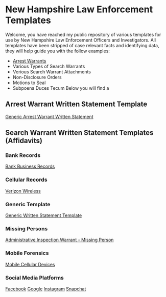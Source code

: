 # New Hampshire Law Enforcement Templates
Welcome, you have reached my public repository of various templates for use by New Hampshire Law Enforcement Officers and Investigators. All templates have been stripped of case relevant facts and identifying data, they will help guide you with the follow examples:
- [Arrest Warrants](https://github.com/iotdetective/nhsw-templates/main/README.md#arrest-warrant-written-statement-template)
- Various Types of Search Warrants
- Verious Search Warrant Attachments
- Non-Disclosure Orders
- Motions to Seal
- Subpoena Duces Tecum
Below you will find a 

## Arrest Warrant Written Statement Template
[Generic Arrest Warrant Written Statement](https://github.com/user-attachments/files/15855589/Arrest.Warrant.Template.2.docx)

## Search Warrant Written Statement Templates (Affidavits)

### Bank Records
[Bank Business Records](https://github.com/user-attachments/files/15855579/Written.Statement.Template.-.Bank.Records.docx)

### Cellular Records
[Verizon Wireless](https://github.com/user-attachments/files/15855567/Written.Statement.Template.-.Verizon.docx)

### Generic Template
[Generic Written Statement Template](https://github.com/user-attachments/files/15855564/Written.Statement.Template.docx)

### Missing Persons
[Administrative Inspection Warrant - Missing Person](https://github.com/user-attachments/files/15855578/Written.Statement.Template.-.Administrative.Inspection.Warrant.-.Missing.Person.docx)

### Mobile Forensics
[Mobile Cellular Devices](https://github.com/user-attachments/files/15855569/Written.Statement.Template.-.Cell.Phone.docx)

### Social Media Platforms
[Facebook](https://github.com/user-attachments/files/15855580/Written.Statement.Template.-.Facebook.docx)
[Google](https://github.com/user-attachments/files/15855582/Written.Statement.Template.-.Google.docx)
[Instagram](https://github.com/user-attachments/files/15855583/Written.Statement.Template.-.Instagram.docx)
[Snapchat](https://github.com/user-attachments/files/15855585/Written.Statement.Template.-.Snapchat.docx)
